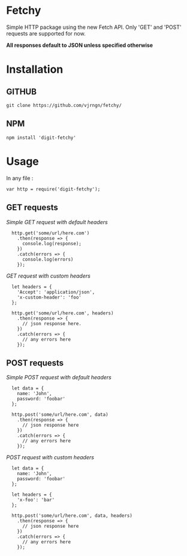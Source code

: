 # Fetchy
Simple HTTP package using the new Fetch API.
Only 'GET' and 'POST' requests are supported for now.

**All responses default to JSON unless specified otherwise**

# Installation

## GITHUB

	git clone https://github.com/vjrngn/fetchy/

## NPM

	npm install 'digit-fetchy'

# Usage
In any file :

	var http = require('digit-fetchy');

## GET requests

*Simple GET request with default headers*

	  http.get('some/url/here.com')
	    .then(response => {
	      console.log(response);
	    })
	    .catch(errors => {
	      console.log(errors)
	    });

*GET request with custom headers*

	  let headers = {
	    'Accept': 'application/json',
	    'x-custom-header': 'foo'
	  };

	  http.get('some/url/here.com', headers)
	    .then(response => {
	      // json response here.
	    })
	    .catch(errors => {
	      // any errors here
	    });

## POST requests

*Simple POST request with default headers*

	  let data = {
	    name: 'John',
	    password: 'foobar'
	  };

	  http.post('some/url/here.com', data)
	    .then(response => {
	      // json response here
	    })
	    .catch(errors => {
	      // any errors here
	    });

*POST request with custom headers*

	  let data = {
	    name: 'John',
	    password: 'foobar'
	  };

	  let headers = {
	    'x-foo': 'bar'
	  };

	  http.post('some/url/here.com', data, headers)
	    .then(response => {
	      // json response here
	    })
	    .catch(errors => {
	      // any errors here
	    });
